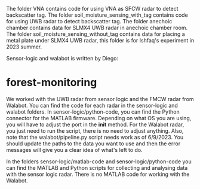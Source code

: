 The folder VNA contains code for using VNA as SFCW radar to detect backscatter tag.
The folder soil_moisture_sensing_with_tag contains code for using UWB radar to detect backscatter tag. 
The folder anechoic chamber contains data for SLMX4 UWB radar in anechoic chamber room.
The folder soil_moisture_sensing_without_tag contains data for placing a metal plate under SLMX4 UWB radar, this folder is for Ishfaq's experiment in 2023 summer.

Sensor-logic and walabot is written by Diego:
# forest-monitoring
We worked with the UWB radar from sensor logic and the FMCW radar from Walabot. You can find the code for each radar
in the sensor-logic and walabot folders. In sensor-logic/python-code, you can find the Python connector
for the MATLAB firmware. Depending on what OS you are using, you will have to adjust the port in the __init__ method.
For the Walabot radar, you just need to run the script, there is no need to adjust anything. Also, note that the walabot/pipeline.py
script needs work as of 6/9/2023. You should update the paths to the data you want to use and then the error messages will give you
a clear idea of what's left to do.

In the folders sensor-logic/matlab-code and sensor-logic/python-code you can find the MATLAB and Python scripts for collecting and analysing data with the sensor logic radar. There 
is no MATLAB code for working with the Walabot. 

